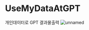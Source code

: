 # UseMyDataAtGPT
개인데이터로 GPT 결과물출력
![unnamed](https://github.com/EdgeRunner107/UseMyDataAtGPT/assets/140359171/af5a5054-867b-4338-80ee-e9f5d172c61b)
